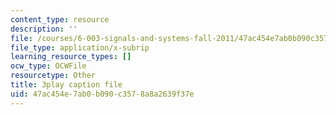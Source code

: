 ```yaml
---
content_type: resource
description: ''
file: /courses/6-003-signals-and-systems-fall-2011/47ac454e7ab0b090c3578a8a2639f37e_K3OFb7RlbVE.srt
file_type: application/x-subrip
learning_resource_types: []
ocw_type: OCWFile
resourcetype: Other
title: 3play caption file
uid: 47ac454e-7ab0-b090-c357-8a8a2639f37e
---
```


